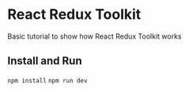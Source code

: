 # React Redux Toolkit

Basic tutorial to show how React Redux Toolkit works

## Install and Run
`npm install`
`npm run dev`